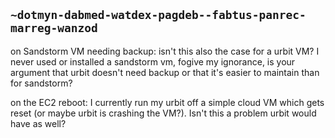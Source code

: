 ## `~dotmyn-dabmed-watdex-pagdeb--fabtus-panrec-marreg-wanzod`
on Sandstorm VM needing backup: isn't this also the case for a urbit VM? I never used or installed a sandstorm vm, fogive my ignorance, is your argument that urbit doesn't need backup or that it's easier to maintain than for sandstorm?

on the EC2 reboot: I currently run my urbit off a simple cloud VM which gets reset (or maybe urbit is crashing the VM?). Isn't this a problem urbit would have as well?
